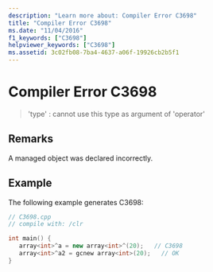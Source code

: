 ```yaml
---
description: "Learn more about: Compiler Error C3698"
title: "Compiler Error C3698"
ms.date: "11/04/2016"
f1_keywords: ["C3698"]
helpviewer_keywords: ["C3698"]
ms.assetid: 3c02fb08-7ba4-4637-a06f-19926cb2b5f1
---
```

# Compiler Error C3698

> 'type' : cannot use this type as argument of 'operator'

## Remarks

A managed object was declared incorrectly.

## Example

The following example generates C3698:

```cpp
// C3698.cpp
// compile with: /clr

int main() {
   array<int>^a = new array<int>^(20);   // C3698
   array<int>^a2 = gcnew array<int>(20);   // OK
}
```
